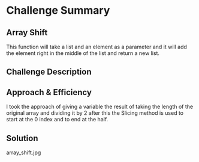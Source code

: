 # Challenge Summary

## Array Shift
This function will take a list and an element as a parameter and it will add the element right in the middle of the list and return a new list.

## Challenge Description


## Approach & Efficiency
I took the approach of  giving a variable the result of taking the length of the original array and dividing it by 2 after this the Slicing method is used to start at the 0 index and to end at the half.

## Solution
array_shift.jpg
